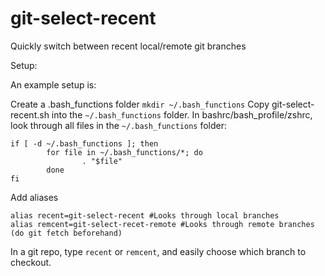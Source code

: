 # git-select-recent
Quickly switch between recent local/remote git branches

Setup:

An example setup is:

Create a .bash_functions folder `mkdir ~/.bash_functions`
Copy git-select-recent.sh into the `~/.bash_functions` folder.
In bashrc/bash_profile/zshrc, look through all files in the `~/.bash_functions` folder:

``` 
if [ -d ~/.bash_functions ]; then
        for file in ~/.bash_functions/*; do
                . "$file"
        done
fi
```

Add aliases
```
alias recent=git-select-recent #Looks through local branches
alias remcent=git-select-recet-remote #Looks through remote branches (do git fetch beforehand)
```

In a git repo, type `recent` or `remcent`, and easily choose which branch to checkout.

